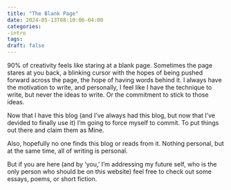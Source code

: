 ```yaml
---
title: "The Blank Page"
date: 2024-05-13T08:10:06-04:00
categories:
-intro
tags:
draft: false
---
```


90% of creativity feels like staring at a blank page. Sometimes the page  stares at you back, a blinking cursor with the hopes of being pushed forward across the page, the hope of having words behind it. I always have the motivation to write, and personally, I feel like I have the technique to write, but never the ideas to write. Or the commitment to stick to those ideas.

Now that I have this blog (and I’ve always had this blog, but now that I’ve devided to finally use it) I’m going to force myself to commit. To put things out there and claim them as Mine.

Also, hopefully no one finds this blog or reads from it. Nothing personal, but at the same time, all of writing is personal.

But if you are here (and by ‘you,’ I’m addressing my future self, who is the only person who should be on this website) feel free to check out some essays, poems, or short fiction.
